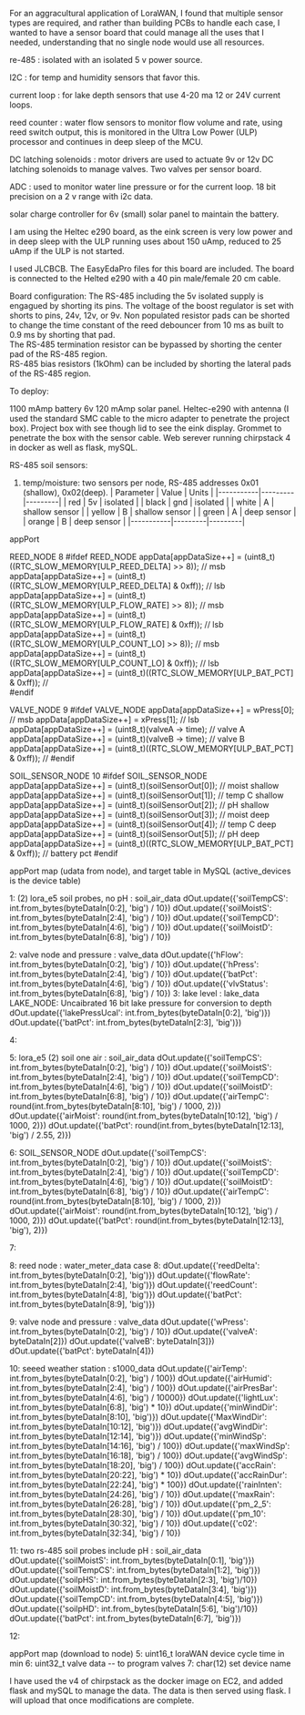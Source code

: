 For an aggracultural application of LoraWAN, I found that multiple sensor types are required, and rather than building PCBs to handle each case, I wanted to have a sensor board that could manage all the uses that I needed, understanding that no single node would use all resources.  

re-485 : isolated with an isolated 5 v power source.

I2C : for temp and  humidity sensors that favor this.

current loop : for lake depth sensors that use 4-20 ma 12 or 24V current loops.

reed counter : water flow sensors to monitor flow volume and rate, using reed switch output, this is monitored in the Ultra Low Power (ULP) processor and continues in deep sleep of the MCU.

DC latching solenoids : motor drivers are used to actuate 9v or 12v DC latching solenoids to manage valves.  Two valves per sensor board.  

ADC : used to monitor water line pressure or for the current loop.  18 bit precision on a 2 v range with i2c data. 

solar charge controller for 6v (small) solar panel to maintain the battery.

I am using the Heltec e290 board, as the eink screen is very low power and in deep sleep with the ULP running uses about 150 uAmp, reduced to 25 uAmp if the ULP is not  started.

I used JLCBCB.  The EasyEdaPro files for this board are included.  The board is connected to the Helted e290 with a 40 pin male/female 20 cm cable.  

Board configuration:
The RS-485 including the 5v isolated supply is engagued by shorting its pins.
The voltage of the boost regulator is set with shorts to pins, 24v, 12v, or 9v.
Non populated resistor pads can be shorted to change the time constant of the reed debouncer from 10 ms as built to 0.9 ms by shorting that pad.  
The RS-485 termination resistor can be bypassed by shorting the center pad of the RS-485 region.  
RS-485 bias resistors (1kOhm) can be included by shorting the lateral pads of the RS-485 region.  

To deploy:


1100 mAmp battery
6v 120 mAmp solar panel.
Heltec-e290 with antenna (I used the standard SMC cable to the micro adapter to penetrate the project box).
Project box with see though lid to see the eink display.
Grommet to penetrate the box with the sensor cable.
Web serever running chirpstack 4 in docker as well as flask, mySQL.

RS-485 soil sensors:
1.  temp/moisture:  two sensors per node, RS-485 addresses 0x01 (shallow), 0x02(deep).
| Parameter | Value   | Units   |
|-----------|---------|---------|
| red       | 5v     | isolated    |
| black     | gnd    | isolated  |
| white     | A      | shallow sensor |
| yellow    | B      | shallow sensor |
| green     | A      | deep sensor |
| orange    | B      | deep sensor |
|-----------|---------|---------|

appPort

REED_NODE    8
#ifdef REED_NODE
  appData[appDataSize++] = (uint8_t)((RTC_SLOW_MEMORY[ULP_REED_DELTA] >> 8));       //  msb
  appData[appDataSize++] = (uint8_t)((RTC_SLOW_MEMORY[ULP_REED_DELTA] & 0xff));    //  lsb
  appData[appDataSize++] = (uint8_t)((RTC_SLOW_MEMORY[ULP_FLOW_RATE] >> 8));       //  msb
  appData[appDataSize++] = (uint8_t)((RTC_SLOW_MEMORY[ULP_FLOW_RATE] & 0xff));    //  lsb
  appData[appDataSize++] = (uint8_t)((RTC_SLOW_MEMORY[ULP_COUNT_LO] >> 8));       //  msb
  appData[appDataSize++] = (uint8_t)((RTC_SLOW_MEMORY[ULP_COUNT_LO] & 0xff));    //  lsb
  appData[appDataSize++] = (uint8_t)((RTC_SLOW_MEMORY[ULP_BAT_PCT] & 0xff));  //  
  #endif
  
VALVE_NODE    9
#ifdef VALVE_NODE
  appData[appDataSize++] = wPress[0];       //  msb
  appData[appDataSize++] = xPress[1];    //  lsb
  appData[appDataSize++] = (uint8_t)(valveA -> time);       //  valve A
  appData[appDataSize++] = (uint8_t)(valveB -> time);       //  valve B 
  appData[appDataSize++] = (uint8_t)((RTC_SLOW_MEMORY[ULP_BAT_PCT] & 0xff));  //
  #endif

SOIL_SENSOR_NODE    10
#ifdef SOIL_SENSOR_NODE
  appData[appDataSize++] = (uint8_t)(soilSensorOut[0]);       //  moist shallow
  appData[appDataSize++] = (uint8_t)(soilSensorOut[1]);       //  temp C shallow
  appData[appDataSize++] = (uint8_t)(soilSensorOut[2]);    //  pH shallow
  appData[appDataSize++] = (uint8_t)(soilSensorOut[3]);       //  moist deep
  appData[appDataSize++] = (uint8_t)(soilSensorOut[4]);       //  temp C deep
  appData[appDataSize++] = (uint8_t)(soilSensorOut[5]);    //  pH deep
  appData[appDataSize++] = (uint8_t)((RTC_SLOW_MEMORY[ULP_BAT_PCT] & 0xff));  //  battery pct
  #endif

appPort map (udata from node), and target table in MySQL (active_devices is the device table)

1:  (2) lora_e5 soil probes, no pH   :  soil_air_data
            dOut.update({'soilTempCS': int.from_bytes(byteDataIn[0:2], 'big') / 10})
            dOut.update({'soilMoistS': int.from_bytes(byteDataIn[2:4], 'big') / 10})
            dOut.update({'soilTempCD': int.from_bytes(byteDataIn[4:6], 'big') / 10})
            dOut.update({'soilMoistD': int.from_bytes(byteDataIn[6:8], 'big') / 10})
            
2:  valve node and pressure  :  valve_data
            dOut.update({'hFlow': int.from_bytes(byteDataIn[0:2], 'big') / 10})
            dOut.update({'hPress': int.from_bytes(byteDataIn[2:4], 'big') / 10})
            dOut.update({'batPct': int.from_bytes(byteDataIn[4:6], 'big') / 10})
            dOut.update({'vlvStatus': int.from_bytes(byteDataIn[6:8], 'big') / 10})
3:  lake level  :  lake_data LAKE_NODE:  Uncaibrated 16 bit lake pressure for conversion to depth
            dOut.update({'lakePressUcal': int.from_bytes(byteDataIn[0:2], 'big')})
            dOut.update({'batPct': int.from_bytes(byteDataIn[2:3], 'big')})
            
4:

5:  lora_e5 (2) soil one air  :  soil_air_data
            dOut.update({'soilTempCS': int.from_bytes(byteDataIn[0:2], 'big') / 10})
            dOut.update({'soilMoistS': int.from_bytes(byteDataIn[2:4], 'big') / 10})
            dOut.update({'soilTempCD': int.from_bytes(byteDataIn[4:6], 'big') / 10})
            dOut.update({'soilMoistD': int.from_bytes(byteDataIn[6:8], 'big') / 10})
            dOut.update({'airTempC': round(int.from_bytes(byteDataIn[8:10], 'big') / 1000, 2)})
            dOut.update({'airMoist': round(int.from_bytes(byteDataIn[10:12], 'big') / 1000, 2)})
            dOut.update({'batPct': round(int.from_bytes(byteDataIn[12:13], 'big') / 2.55, 2)})
            
6:  SOIL_SENSOR_NODE
            dOut.update({'soilTempCS': int.from_bytes(byteDataIn[0:2], 'big') / 10})
            dOut.update({'soilMoistS': int.from_bytes(byteDataIn[2:4], 'big') / 10})
            dOut.update({'soilTempCD': int.from_bytes(byteDataIn[4:6], 'big') / 10})
            dOut.update({'soilMoistD': int.from_bytes(byteDataIn[6:8], 'big') / 10})
            dOut.update({'airTempC': round(int.from_bytes(byteDataIn[8:10], 'big') / 1000, 2)})
            dOut.update({'airMoist': round(int.from_bytes(byteDataIn[10:12], 'big') / 1000, 2)})
            dOut.update({'batPct': round(int.from_bytes(byteDataIn[12:13], 'big'), 2)})
            
7: 

8:  reed node  :  water_meter_data
        case 8:
            dOut.update({'reedDelta': int.from_bytes(byteDataIn[0:2], 'big')})
            dOut.update({'flowRate': int.from_bytes(byteDataIn[2:4], 'big')})
            dOut.update({'reedCount': int.from_bytes(byteDataIn[4:8], 'big')})
            dOut.update({'batPct': int.from_bytes(byteDataIn[8:9], 'big')})  
            
9:  valve node and pressure  :  valve_data
            dOut.update({'wPress': int.from_bytes(byteDataIn[0:2], 'big') / 10})
            dOut.update({'valveA': byteDataIn[2]})
            dOut.update({'valveB': byteDataIn[3]})
            dOut.update({'batPct': byteDataIn[4]})
            
10:  seeed weather station  :  s1000_data
            dOut.update({'airTemp': int.from_bytes(byteDataIn[0:2], 'big') / 100})
            dOut.update({'airHumid': int.from_bytes(byteDataIn[2:4], 'big') / 100})
            dOut.update({'airPresBar': int.from_bytes(byteDataIn[4:6], 'big') / 10000})
            dOut.update({'lightLux': int.from_bytes(byteDataIn[6:8], 'big') * 10})
            dOut.update({'minWindDir': int.from_bytes(byteDataIn[8:10], 'big')})
            dOut.update({'MaxWindDir': int.from_bytes(byteDataIn[10:12], 'big')})
            dOut.update({'avgWindDir': int.from_bytes(byteDataIn[12:14], 'big')})
            dOut.update({'minWindSp': int.from_bytes(byteDataIn[14:16], 'big') / 100})
            dOut.update({'maxWindSp': int.from_bytes(byteDataIn[16:18], 'big') / 100})
            dOut.update({'avgWindSp': int.from_bytes(byteDataIn[18:20], 'big') / 100})
            dOut.update({'accRain': int.from_bytes(byteDataIn[20:22], 'big') * 10})
            dOut.update({'accRainDur': int.from_bytes(byteDataIn[22:24], 'big') * 100})
            dOut.update({'rainInten': int.from_bytes(byteDataIn[24:26], 'big') / 10})
            dOut.update({'maxRain': int.from_bytes(byteDataIn[26:28], 'big') / 10})
            dOut.update({'pm_2_5': int.from_bytes(byteDataIn[28:30], 'big') / 10})
            dOut.update({'pm_10': int.from_bytes(byteDataIn[30:32], 'big') / 10})
            dOut.update({'c02': int.from_bytes(byteDataIn[32:34], 'big') / 10})
            
11:  two rs-485 soil probes include pH  :  soil_air_data
            dOut.update({'soilMoistS': int.from_bytes(byteDataIn[0:1], 'big')})
            dOut.update({'soilTempCS': int.from_bytes(byteDataIn[1:2], 'big')})
            dOut.update({'soilpHS': int.from_bytes(byteDataIn[2:3], 'big')/10})
            dOut.update({'soilMoistD': int.from_bytes(byteDataIn[3:4], 'big')})
            dOut.update({'soilTempCD': int.from_bytes(byteDataIn[4:5], 'big')})
            dOut.update({'soilpHD': int.from_bytes(byteDataIn[5:6], 'big')/10})
            dOut.update({'batPct': int.from_bytes(byteDataIn[6:7], 'big')})
            
12:  

            
appPort map (download to node)
5:  uint16_t loraWAN device cycle time in min
6:  uint32_t valve data -- to program valves 
7:  char(12) set device name

I have used the v4 of chirpstack as the docker image on EC2, and added flask and mySQL to manage the data.  The data is then served using flask.  I will upload that once modifications are complete.  
